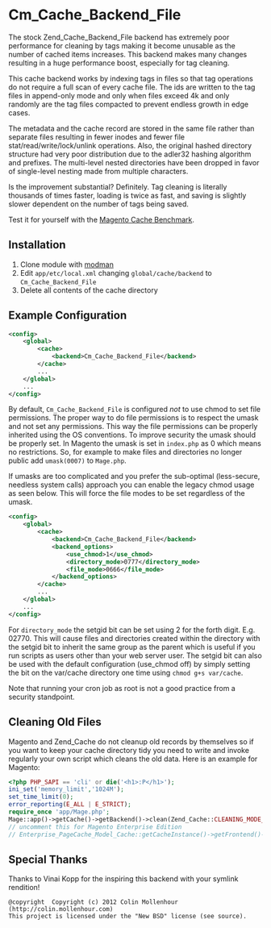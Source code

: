 Cm_Cache_Backend_File
=====================

The stock Zend_Cache_Backend_File backend has extremely poor performance for
cleaning by tags making it become unusable as the number of cached items
increases. This backend makes many changes resulting in a huge performance boost,
especially for tag cleaning.

This cache backend works by indexing tags in files so that tag operations
do not require a full scan of every cache file. The ids are written to the
tag files in append-only mode and only when files exceed 4k and only randomly
are the tag files compacted to prevent endless growth in edge cases.

The metadata and the cache record are stored in the same file rather than separate
files resulting in fewer inodes and fewer file stat/read/write/lock/unlink operations.
Also, the original hashed directory structure had very poor distribution due to
the adler32 hashing algorithm and prefixes. The multi-level nested directories
have been dropped in favor of single-level nesting made from multiple characters.

Is the improvement substantial? Definitely. Tag cleaning is literally thousands of
times faster, loading is twice as fast, and saving is slightly slower dependent on
the number of tags being saved.

Test it for yourself with the [Magento Cache Benchmark](https://github.com/colinmollenhour/magento-cache-benchmark).

Installation
------------

1. Clone module with [modman](https://github.com/colinmollenhour/modman)
2. Edit `app/etc/local.xml` changing `global/cache/backend` to `Cm_Cache_Backend_File`
3. Delete all contents of the cache directory

Example Configuration
---------------------

```xml
<config>
    <global>
        <cache>
            <backend>Cm_Cache_Backend_File</backend>
        </cache>
        ...
    </global>
    ...
</config>
```

By default, `Cm_Cache_Backend_File` is configured *not* to use chmod to set file permissions. The
proper way to do file permissions is to respect the umask and not set any permissions. This way
the file permissions can be properly inherited using the OS conventions. To improve security the
umask should be properly set. In Magento the umask is set in `index.php` as 0 which means no
restrictions. So, for example to make files and directories no longer public add `umask(0007)` to
`Mage.php`.

If umasks are too complicated and you prefer the sub-optimal (less-secure, needless system calls)
approach you can enable the legacy chmod usage as seen below. This will force the file modes to be
set regardless of the umask.

```xml
<config>
    <global>
        <cache>
            <backend>Cm_Cache_Backend_File</backend>
            <backend_options>
                <use_chmod>1</use_chmod>
                <directory_mode>0777</directory_mode>
                <file_mode>0666</file_mode>
            </backend_options>
        </cache>
        ...
    </global>
    ...
</config>
```

For `directory_mode` the setgid bit can be set using 2 for the forth digit. E.g. 02770. This
will cause files and directories created within the directory with the setgid bit to inherit the
same group as the parent which is useful if you run scripts as users other than your web server user.
The setgid bit can also be used with the default configuration (use_chmod off) by simply setting
the bit on the var/cache directory one time using `chmod g+s var/cache`.

Note that running your cron job as root is not a good practice from a security standpoint.

Cleaning Old Files
------------------

Magento and Zend_Cache do not cleanup old records by themselves so if you want to
keep your cache directory tidy you need to write and invoke regularly your own script
which cleans the old data. Here is an example for Magento:

```php
<?php PHP_SAPI == 'cli' or die('<h1>:P</h1>');
ini_set('memory_limit','1024M');
set_time_limit(0);
error_reporting(E_ALL | E_STRICT);
require_once 'app/Mage.php';
Mage::app()->getCache()->getBackend()->clean(Zend_Cache::CLEANING_MODE_OLD);
// uncomment this for Magento Enterprise Edition
// Enterprise_PageCache_Model_Cache::getCacheInstance()->getFrontend()->getBackend()->clean(Zend_Cache::CLEANING_MODE_OLD);
```

Special Thanks
--------------

Thanks to Vinai Kopp for the inspiring this backend with your symlink rendition!

```
@copyright  Copyright (c) 2012 Colin Mollenhour (http://colin.mollenhour.com)
This project is licensed under the "New BSD" license (see source).
```

